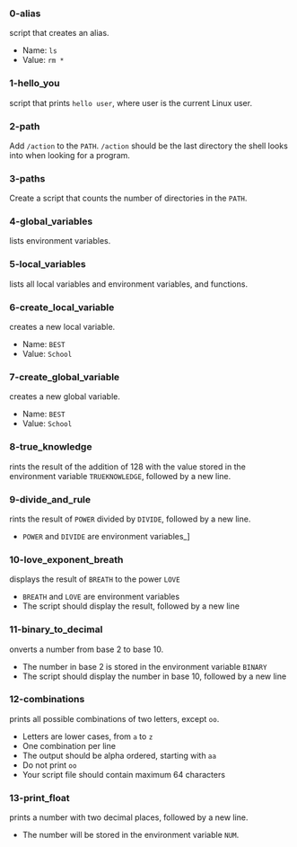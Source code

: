 ### 0-alias
script that creates an alias.
- Name: `ls`
- Value: `rm *`
### 1-hello_you
script that prints `hello user`, where user is the current Linux user.
### 2-path
Add `/action` to the `PATH`. `/action` should be the last directory the shell looks into when looking for a program.
### 3-paths
Create a script that counts the number of directories in the `PATH`.
### 4-global_variables
lists environment variables.
### 5-local_variables
lists all local variables and environment variables, and functions.
### 6-create_local_variable
creates a new local variable.
- Name: `BEST`
- Value: `School`
### 7-create_global_variable
creates a new global variable.
- Name: `BEST`
- Value: `School`
### 8-true_knowledge
rints the result of the addition of 128 with the value stored in the environment variable `TRUEKNOWLEDGE`, followed by a new line.
### 9-divide_and_rule
rints the result of `POWER` divided by `DIVIDE`, followed by a new line.
- `POWER` and `DIVIDE` are environment variables_]
### 10-love_exponent_breath
displays the result of `BREATH` to the power `LOVE`
- `BREATH` and `LOVE` are environment variables
- The script should display the result, followed by a new line
### 11-binary_to_decimal
onverts a number from base 2 to base 10.
- The number in base 2 is stored in the environment variable `BINARY`
- The script should display the number in base 10, followed by a new line
### 12-combinations
prints all possible combinations of two letters, except `oo`.
- Letters are lower cases, from `a` to `z`
- One combination per line
- The output should be alpha ordered, starting with `aa`
- Do not print `oo`
- Your script file should contain maximum 64 characters
### 13-print_float
prints a number with two decimal places, followed by a new line.
- The number will be stored in the environment variable `NUM`.
